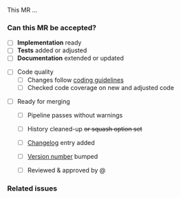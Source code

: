 <!-- Use this template for small MRs or if other templates do not fit. -->

<!-- 1 - Add a description of what this MR does. -->
This MR ...


### Can this MR be accepted?
<!-- 2 - Fill in the checklist below. -->

<!-- Progress: If desired, give a more detailed overview of the progress -->
- [ ] **Implementation** ready
- [ ] **Tests** added or adjusted
- [ ] **Documentation** extended or updated

<!-- Code Quality: Add or ~~striketrough~~ points, if it makes sense -->
- [ ] Code quality
    - [ ] Changes follow [coding guidelines](CONTRIBUTING.md#coding-guidelines)
    - [ ] Checked code coverage on new and adjusted code

<!-- Criteria for merging -->
- [ ] Ready for merging
    - [ ] Pipeline passes without warnings
    - [ ] History cleaned-up ~~or squash option set~~ <!-- how you prefer -->
    - [ ] [Changelog](CHANGELOG.md) entry added
    - [ ] [Version number](dantro/__init__.py) bumped <!-- if applicable -->
    - [ ] Reviewed & approved by @  <!-- mention reviewer(s) here -->


### Related issues
<!-- 3 - If applicable, mention related issues here, otherwise delete. -->

<!-- 4 - When ready for review, remove the WIP status & assign a reviewer -->
